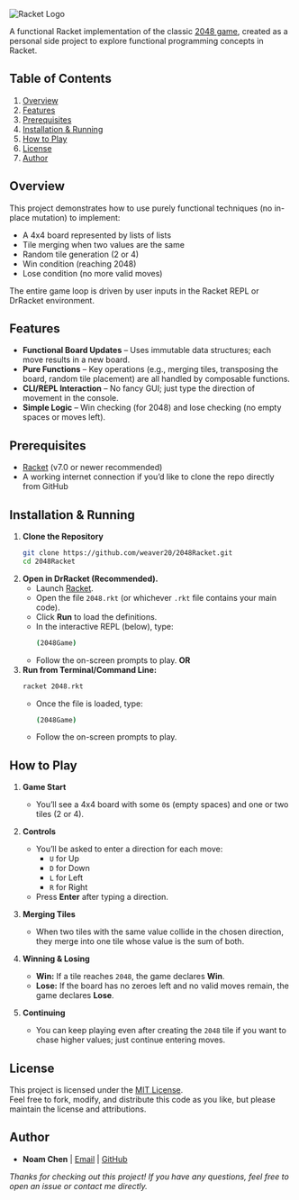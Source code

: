 ![Racket Logo](https://upload.wikimedia.org/wikipedia/en/c/c3/Racket_%28programming_language%29_logo.png)

A functional Racket implementation of the classic [2048 game](https://en.wikipedia.org/wiki/2048_(video_game)), created as a personal side project to explore functional programming concepts in Racket.

## Table of Contents
1. [Overview](#overview)  
2. [Features](#features)  
3. [Prerequisites](#prerequisites)  
4. [Installation & Running](#installation--running)  
5. [How to Play](#how-to-play)  
6. [License](#license)  
7. [Author](#author)  

## Overview

This project demonstrates how to use purely functional techniques (no in-place mutation) to implement:
- A 4x4 board represented by lists of lists
- Tile merging when two values are the same
- Random tile generation (2 or 4)
- Win condition (reaching 2048)
- Lose condition (no more valid moves)

The entire game loop is driven by user inputs in the Racket REPL or DrRacket environment.

## Features

- **Functional Board Updates** – Uses immutable data structures; each move results in a new board.  
- **Pure Functions** – Key operations (e.g., merging tiles, transposing the board, random tile placement) are all handled by composable functions.  
- **CLI/REPL Interaction** – No fancy GUI; just type the direction of movement in the console.  
- **Simple Logic** – Win checking (for 2048) and lose checking (no empty spaces or moves left).

## Prerequisites

- [Racket](https://racket-lang.org/) (v7.0 or newer recommended)  
- A working internet connection if you’d like to clone the repo directly from GitHub

## Installation & Running

1. **Clone the Repository**  
   ```bash
   git clone https://github.com/weaver20/2048Racket.git
   cd 2048Racket
   ```
2. **Open in DrRacket (Recommended).**
   - Launch [Racket](https://racket-lang.org/).
   - Open the file `2048.rkt` (or whichever `.rkt` file contains your main code).
   - Click **Run** to load the definitions.
   - In the interactive REPL (below), type:
     ```bash
     (2048Game)
     ```
   - Follow the on-screen prompts to play.
**OR**
3. **Run from Terminal/Command Line:**
   ```bash
   racket 2048.rkt
   ```
   - Once the file is loaded, type:
     ```bash
     (2048Game)
     ```
   - Follow the on-screen prompts to play.

## How to Play

1. **Game Start**  
   - You’ll see a 4x4 board with some `0`s (empty spaces) and one or two tiles (2 or 4).

2. **Controls**  
   - You’ll be asked to enter a direction for each move:
     - `U` for Up
     - `D` for Down
     - `L` for Left
     - `R` for Right
   - Press **Enter** after typing a direction.

3. **Merging Tiles**  
   - When two tiles with the same value collide in the chosen direction, they merge into one tile whose value is the sum of both.

4. **Winning & Losing**  
   - **Win:** If a tile reaches `2048`, the game declares **Win**.  
   - **Lose:** If the board has no zeroes left and no valid moves remain, the game declares **Lose**.

5. **Continuing**  
   - You can keep playing even after creating the `2048` tile if you want to chase higher values; just continue entering moves.

## License

This project is licensed under the [MIT License](LICENSE).  
Feel free to fork, modify, and distribute this code as you like, but please maintain the license and attributions.

## Author

- **Noam Chen** | [Email](mailto:noamchn75@gmail.com) | [GitHub](https://github.com/weaver20)

*Thanks for checking out this project! If you have any questions, feel free to open an issue or contact me directly.*

